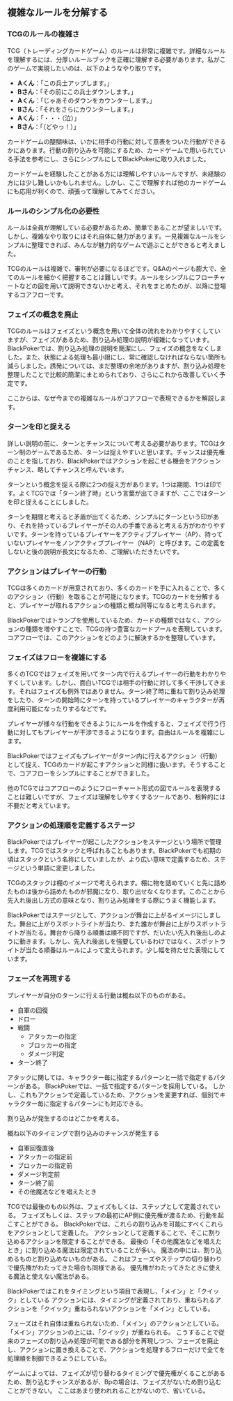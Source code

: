 ## 複雑なルールを分解する

### TCGのルールの複雑さ

TCG（トレーディングカードゲーム）のルールは非常に複雑です。詳細なルールを理解するには、分厚いルールブックを正確に理解する必要があります。私がこのゲームで実現したいのは、以下のようなやり取りです。

- **Aくん**：「この兵士アップします。」  
- **Bさん**：「その前にこの兵士ダウンします。」  
- **Aくん**：「じゃあそのダウンをカウンターします。」  
- **Bさん**：「それをさらにカウンターします。」  
- **Aくん**：「・・・（泣）」  
- **Bさん**：「（どやっ！）」  

カードゲームの醍醐味は、いかに相手の行動に対して意表をついた行動ができるかにあります。行動の割り込みを可能にするため、カードゲームで用いられている手法を参考にし、さらにシンプルにしてBlackPokerに取り入れました。

カードゲームを経験したことがある方には理解しやすいルールですが、未経験の方には少し難しいかもしれません。しかし、ここで理解すれば他のカードゲームにも応用が利くので、頑張って理解してみてください。

### ルールのシンプル化の必要性

ルールは全員が理解している必要があるため、簡単であることが望ましいです。しかし、複雑なやり取りにはそれ自体に魅力があります。一見複雑なルールをシンプルに整理できれば、みんなが魅力的なゲームで遊ぶことができると考えました。

TCGのルールは複雑で、審判が必要になるほどです。Q&Aのページも膨大で、全てのルールを細かく把握することは難しいです。ルールをシンプルにフローチャートなどの図を用いて説明できないかと考え、それをまとめたのが、以降に登場するコアフローです。

### フェイズの概念を廃止

TCGのルールはフェイズという概念を用いて全体の流れをわかりやすくしていますが、フェイズがあるため、割り込み処理の説明が複雑になっています。BlackPokerでは、割り込み処理の説明を簡潔にし、フェイズの概念をなくしました。また、状態による処理も最小限にし、常に確認しなければならない箇所も減らしました。誘発については、まだ整理の余地がありますが、割り込み処理を整理したことで比較的簡潔にまとめられており、さらにこれから改善していく予定です。

ここからは、なぜ今までの複雑なルールがコアフローで表現できるかを解説します。

### ターンを印と捉える

詳しい説明の前に、ターンとチャンスについて考える必要があります。TCGはターン制のゲームであるため、ターンは捉えやすいと思います。チャンスは優先権のことを指しており、BlackPokerではアクションを起こせる機会をアクションチャンス、略してチャンスと呼んでいます。

ターンという概念を捉える際に2つの捉え方があります。1つは期間、1つは印です。よくTCGでは「ターン終了時」という言葉が出てきますが、ここではターンを印と捉えることにしました。

ターンを期間と考えると矛盾が出てくるため、シンプルにターンという印があり、それを持っているプレイヤーがその人の手番であると考える方がわかりやすいです。ターンを持っているプレイヤーをアクティブプレイヤー（AP）、持っていないプレイヤーをノンアクティブプレイヤー（NAP）と呼びます。この定義をしないと後の説明が長文になるため、ご理解いただきたいです。

### アクションはプレイヤーの行動

TCGは多くのカードが用意されており、多くのカードを手に入れることで、多くのアクション（行動）を取ることが可能になります。TCGのカードを分解すると、プレイヤーが取れるアクションの種類と概ね同等になると考えられます。

BlackPokerではトランプを使用しているため、カードの種類ではなく、アクションの種類を増やすことで、TCGの持つ豊富なカードプールを表現しています。コアフローでは、このアクションをどのように解決するかを整理しています。

### フェイズはフローを複雑にする

多くのTCGではフェイズを用いてターン内で行えるプレイヤーの行動をわかりやすくしています。しかし、面白いTCGでは相手の行動に対して多く干渉してきます。それはフェイズも例外ではありません。ターン終了時に重ねて割り込み処理をしたり、ターンの開始時にターンを持っているプレイヤーのキャラクターが再度利用可能になったりするなどです。

プレイヤーが様々な行動をできるようにルールを作成すると、フェイズで行う行動に対してもプレイヤーが干渉できるようになります。自由はルールを複雑にします。

BlackPokerではフェイズもプレイヤーがターン内に行えるアクション（行動）として捉え、TCGのカードが起こすアクションと同様に扱います。そうすることで、コアフローをシンプルにすることができました。

他のTCGではコアフローのようにフローチャート形式の図でルールを表現することは難しいですが、フェイズは理解をしやすくするツールであり、根幹的には不要だと考えています。

### アクションの処理順を定義するステージ

BlackPokerではプレイヤーが起こしたアクションをステージという場所で管理します。TCGではスタックと呼ばれることもあります。BlackPokerでも初期の頃はスタックという名称にしていましたが、より広い意味で定義するため、ステージという単語に変更しました。

TCGのスタックは棚のイメージで考えられます。棚に物を詰めていくと先に詰めたものは後から詰めたものが邪魔になり、取り出せなくなります。このことから先入れ後出し方式の意味となり、割り込み処理をする際にうまく機能します。

BlackPokerではステージとして、アクションが舞台に上がるイメージにしました。舞台に上がりスポットライトが当たり、また誰かが舞台に上がりスポットライトが当たる。舞台から降りる順番は順不同ですが、だいたい先入れ後出しのように動きます。しかし、先入れ後出しを強要しているわけではなく、スポットライトが当たる順番はルールによって変えられます。少し幅を持たせた表現にしています。


### フェーズを再現する

プレイヤーが自分のターンに行える行動は概ね以下のものがある。

* 自軍の回復
* ドロー
* 戦闘
     * アタッカーの指定
     * ブロッカーの指定
     * ダメージ判定
* ターン終了

アタックに関しては、キャラクター毎に指定するパターンと一括で指定するパターンがある。
BlackPokerでは、一括で指定するパターンを採用している。
しかし、これもアクションで定義しているため、アクションを変更すれば、個別でキャラクター毎に指定するパターンにも対応できる。


割り込みが発生するのはどこかを考える。

概ね以下のタイミングで割り込みのチャンスが発生する

* 自軍回復直後
* アタッカーの指定前
* ブロッカーの指定前
* ダメージ判定前
* ターン終了前
* その他魔法などを唱えたとき

TCGでは最後のもの以外は、フェイズもしくは、ステップとして定義されている。
フェイズもしくは、ステップの最初にAP側に優先権が渡るため、行動を起こすことができる。
BlackPokerでは、これらの割り込みを可能にすべくこれらをアクションとして定義した。
アクションとして定義することで、そこに割り込めるアクションを限定することができる。
最後の「その他魔法などを唱えたとき」に割り込める魔法は限定されていることが多い。
魔法の中には、割り込めるものと割り込めないものがある。
これはフェーズやステップの切り替わりで優先権がわたってきた場合も同様である。
優先権がわたってきたときに使える魔法と使えない魔法がある。

BlackPokerではこれをタイミングという項目で表現し、「メイン」と「クイック」としている
アクションには、タイミングが定義されており、重ねられるアクションを「クイック」重ねられないアクションを「メイン」としている。

フェーズはそれ自体は重ねられないため、「メイン」のアクションとしている。
「メイン」アクションの上には、「クイック」が重ねられる。
こうすることで従来のフェーズの割り込み処理が可能である部分を再現しつつ、フェーズを廃止し、アクションに置き換えることで、アクションを処理するフローだけで全てを処理順を制御できるようにしている。


ゲームによっては、フェイズが切り替わるタイミングで優先権がくることがあるため、割り込むチャンスがあるが、Bpの場合は、フェイズがないため割り込むことができない。
ここはあまり使われれることがないので、省いている。

